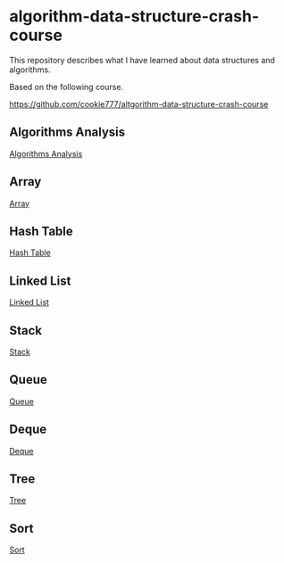 # algorithm-data-structure-crash-course

This repository describes what I have learned about data structures and algorithms.

Based on the following course.

https://github.com/cookie777/altgorithm-data-structure-crash-course

## Algorithms Analysis

[Algorithms Analysis](/algorithm-analysis.md)

## Array

[Array](/array.md)

## Hash Table

[Hash Table](/hash-table.md)

## Linked List

[Linked List](/linked-list.md)

## Stack

[Stack](/stack.md)

## Queue

[Queue](/queue.md)

## Deque

[Deque](/deque.md)

## Tree

[Tree](/tree.md)

## Sort
[Sort](/sort.md)